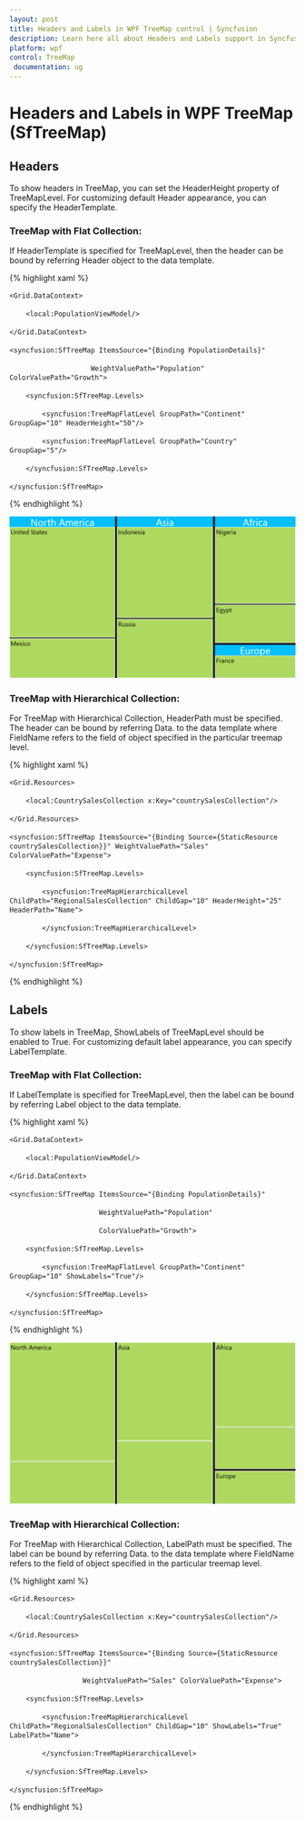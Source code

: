 ```yaml
---
layout: post
title: Headers and Labels in WPF TreeMap control | Syncfusion
description: Learn here all about Headers and Labels support in Syncfusion WPF TreeMap (SfTreeMap) control and more.
platform: wpf
control: TreeMap
 documentation: ug
---
```


# Headers and Labels in WPF TreeMap (SfTreeMap)

## Headers

To show headers in TreeMap, you can set the HeaderHeight property of TreeMapLevel. For customizing default Header appearance, you can specify the HeaderTemplate.

### TreeMap with Flat Collection:

If HeaderTemplate is specified for TreeMapLevel, then the header can be bound by referring Header object to the data template.


{% highlight xaml %}



<Grid Background="Black">

    <Grid.DataContext>

        <local:PopulationViewModel/>

    </Grid.DataContext>

    <syncfusion:SfTreeMap ItemsSource="{Binding PopulationDetails}" 

                        WeightValuePath="Population" ColorValuePath="Growth">

        <syncfusion:SfTreeMap.Levels>

            <syncfusion:TreeMapFlatLevel GroupPath="Continent" GroupGap="10" HeaderHeight="50"/>

            <syncfusion:TreeMapFlatLevel GroupPath="Country" GroupGap="5"/>

        </syncfusion:SfTreeMap.Levels>

    </syncfusion:SfTreeMap>

</Grid>
{% endhighlight %}


![Headers-and-Labels_img1](Headers-and-Labels_images/Headers-and-Labels_img1.png)



### TreeMap with Hierarchical Collection:

For TreeMap with Hierarchical Collection, HeaderPath must be specified. The header can be bound by referring Data.<FieldName> to the data template where FieldName refers to the field of object specified in the particular treemap level.


{% highlight xaml %}



<Grid Background="Black">

    <Grid.Resources>

        <local:CountrySalesCollection x:Key="countrySalesCollection"/>

    </Grid.Resources>

    <syncfusion:SfTreeMap ItemsSource="{Binding Source={StaticResource countrySalesCollection}}" WeightValuePath="Sales" ColorValuePath="Expense">

        <syncfusion:SfTreeMap.Levels>

            <syncfusion:TreeMapHierarchicalLevel ChildPath="RegionalSalesCollection" ChildGap="10" HeaderHeight="25" HeaderPath="Name">

            </syncfusion:TreeMapHierarchicalLevel>

        </syncfusion:SfTreeMap.Levels>

    </syncfusion:SfTreeMap>

</Grid>
{% endhighlight %}

## Labels

To show labels in TreeMap, ShowLabels of TreeMapLevel should be enabled to True. For customizing default label appearance, you can specify LabelTemplate.

### TreeMap with Flat Collection:

If LabelTemplate is specified for TreeMapLevel, then the label can be bound by referring Label object to the data template.


{% highlight xaml %}



<Grid Background="Black">

    <Grid.DataContext>

        <local:PopulationViewModel/>

    </Grid.DataContext>

    <syncfusion:SfTreeMap ItemsSource="{Binding PopulationDetails}"

                          WeightValuePath="Population" 

                          ColorValuePath="Growth">

        <syncfusion:SfTreeMap.Levels>

            <syncfusion:TreeMapFlatLevel GroupPath="Continent" GroupGap="10" ShowLabels="True"/>

        </syncfusion:SfTreeMap.Levels>

    </syncfusion:SfTreeMap>

</Grid>
{% endhighlight %}




![Headers-and-Labels_img2](Headers-and-Labels_images/Headers-and-Labels_img2.png)


### TreeMap with Hierarchical Collection:

For TreeMap with Hierarchical Collection, LabelPath must be specified. The label can be bound by referring Data. <FieldName> to the data template where FieldName refers to the field of object specified in the particular treemap level.


{% highlight xaml %}

<Grid Background="Black">

    <Grid.Resources>

        <local:CountrySalesCollection x:Key="countrySalesCollection"/>

    </Grid.Resources>

    <syncfusion:SfTreeMap ItemsSource="{Binding Source={StaticResource countrySalesCollection}}"

                      WeightValuePath="Sales" ColorValuePath="Expense">

        <syncfusion:SfTreeMap.Levels>

            <syncfusion:TreeMapHierarchicalLevel ChildPath="RegionalSalesCollection" ChildGap="10" ShowLabels="True" LabelPath="Name">

            </syncfusion:TreeMapHierarchicalLevel>

        </syncfusion:SfTreeMap.Levels>

    </syncfusion:SfTreeMap>

</Grid>
{% endhighlight %}


